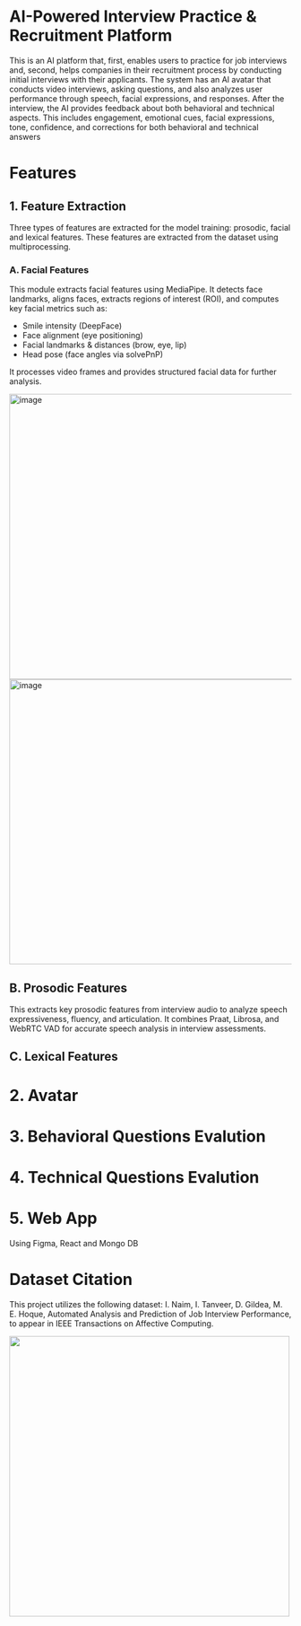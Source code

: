 # AI-Powered Interview Practice & Recruitment Platform
This is an AI platform that, first, enables users to practice for job interviews and, second, helps companies in their recruitment process by conducting initial interviews with their applicants. The system has an AI avatar that conducts video interviews, asking questions, and also analyzes user performance through  speech, facial expressions, and responses. After the interview, the AI provides feedback about  both behavioral and technical aspects. This includes engagement, emotional cues, facial expressions, tone, confidence, and corrections for both behavioral and technical answers

# Features
## 1. Feature Extraction
Three types of features are extracted for the model training: prosodic, facial and lexical features. These features are extracted from the dataset using multiprocessing.
### A. Facial Features
This module extracts facial features using MediaPipe. It detects face landmarks, aligns faces, extracts regions of interest (ROI), and computes key facial metrics such as:
  - Smile intensity (DeepFace)
  - Face alignment (eye positioning)
  - Facial landmarks & distances (brow, eye, lip)
  - Head pose (face angles via solvePnP)

It processes video frames and provides structured facial data for further analysis.

<img width="509" alt="image" src="https://github.com/user-attachments/assets/9a62e4bc-6baf-4b9d-8e53-dcd60b8278c7" width="200"/>

<img width="508" alt="image" src="https://github.com/user-attachments/assets/2c8e37ca-9d66-4231-9419-46026e2c6ad4" width="200"/>

## B. Prosodic Features
This extracts key prosodic features from interview audio to analyze speech expressiveness, fluency, and articulation. It combines Praat, Librosa, and WebRTC VAD for accurate speech analysis in interview assessments.

## C. Lexical Features

# 2. Avatar

# 3. Behavioral Questions Evalution

# 4. Technical Questions Evalution

# 5. Web App
Using Figma, React and Mongo DB

# Dataset Citation
This project utilizes the following dataset:
I. Naim, I. Tanveer, D. Gildea, M. E. Hoque, Automated Analysis and Prediction of Job Interview Performance, to appear in IEEE Transactions on Affective Computing.

<img src="https://github.com/user-attachments/assets/836201c4-81c4-4283-81a5-7ec33408ac0e" width="500">

